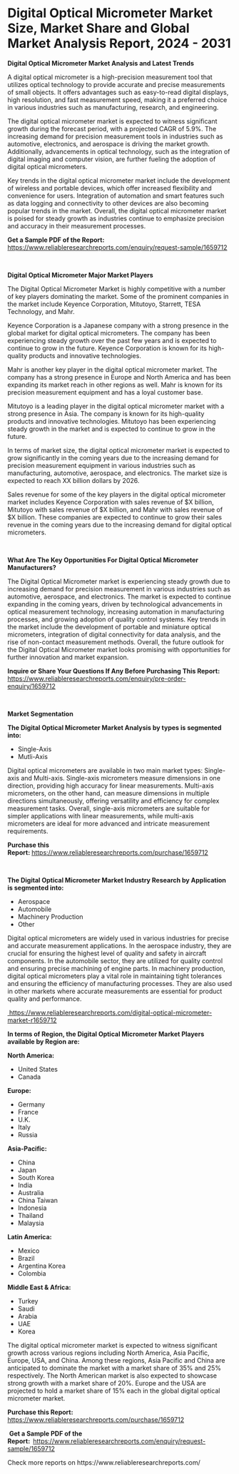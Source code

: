 <p><h1>Digital Optical Micrometer Market Size, Market Share and Global Market Analysis Report, 2024 - 2031</h1></p><p><strong>Digital Optical Micrometer Market Analysis and Latest Trends</strong></p>
<p><p>A digital optical micrometer is a high-precision measurement tool that utilizes optical technology to provide accurate and precise measurements of small objects. It offers advantages such as easy-to-read digital displays, high resolution, and fast measurement speed, making it a preferred choice in various industries such as manufacturing, research, and engineering.</p><p>The digital optical micrometer market is expected to witness significant growth during the forecast period, with a projected CAGR of 5.9%. The increasing demand for precision measurement tools in industries such as automotive, electronics, and aerospace is driving the market growth. Additionally, advancements in optical technology, such as the integration of digital imaging and computer vision, are further fueling the adoption of digital optical micrometers.</p><p>Key trends in the digital optical micrometer market include the development of wireless and portable devices, which offer increased flexibility and convenience for users. Integration of automation and smart features such as data logging and connectivity to other devices are also becoming popular trends in the market. Overall, the digital optical micrometer market is poised for steady growth as industries continue to emphasize precision and accuracy in their measurement processes.</p></p>
<p><strong>Get a Sample PDF of the Report:&nbsp;</strong> <a href="https://www.reliableresearchreports.com/enquiry/request-sample/1659712">https://www.reliableresearchreports.com/enquiry/request-sample/1659712</a></p>
<p>&nbsp;</p>
<p><strong>Digital Optical Micrometer Major Market Players</strong></p>
<p><p>The Digital Optical Micrometer Market is highly competitive with a number of key players dominating the market. Some of the prominent companies in the market include Keyence Corporation, Mitutoyo, Starrett, TESA Technology, and Mahr. </p><p>Keyence Corporation is a Japanese company with a strong presence in the global market for digital optical micrometers. The company has been experiencing steady growth over the past few years and is expected to continue to grow in the future. Keyence Corporation is known for its high-quality products and innovative technologies.</p><p>Mahr is another key player in the digital optical micrometer market. The company has a strong presence in Europe and North America and has been expanding its market reach in other regions as well. Mahr is known for its precision measurement equipment and has a loyal customer base.</p><p>Mitutoyo is a leading player in the digital optical micrometer market with a strong presence in Asia. The company is known for its high-quality products and innovative technologies. Mitutoyo has been experiencing steady growth in the market and is expected to continue to grow in the future.</p><p>In terms of market size, the digital optical micrometer market is expected to grow significantly in the coming years due to the increasing demand for precision measurement equipment in various industries such as manufacturing, automotive, aerospace, and electronics. The market size is expected to reach XX billion dollars by 2026.</p><p>Sales revenue for some of the key players in the digital optical micrometer market includes Keyence Corporation with sales revenue of $X billion, Mitutoyo with sales revenue of $X billion, and Mahr with sales revenue of $X billion. These companies are expected to continue to grow their sales revenue in the coming years due to the increasing demand for digital optical micrometers.</p></p>
<p>&nbsp;</p>
<p><strong>What Are The Key Opportunities For Digital Optical Micrometer Manufacturers?</strong></p>
<p><p>The Digital Optical Micrometer market is experiencing steady growth due to increasing demand for precision measurement in various industries such as automotive, aerospace, and electronics. The market is expected to continue expanding in the coming years, driven by technological advancements in optical measurement technology, increasing automation in manufacturing processes, and growing adoption of quality control systems. Key trends in the market include the development of portable and miniature optical micrometers, integration of digital connectivity for data analysis, and the rise of non-contact measurement methods. Overall, the future outlook for the Digital Optical Micrometer market looks promising with opportunities for further innovation and market expansion.</p></p>
<p><strong>Inquire or Share Your Questions If Any Before Purchasing This Report:</strong> <a href="https://www.reliableresearchreports.com/enquiry/pre-order-enquiry/1659712">https://www.reliableresearchreports.com/enquiry/pre-order-enquiry/1659712</a></p>
<p>&nbsp;</p>
<p><strong>Market Segmentation</strong></p>
<p><strong>The Digital Optical Micrometer Market Analysis by types is segmented into:</strong></p>
<p><ul><li>Single-Axis</li><li>Mutli-Axis</li></ul></p>
<p><p>Digital optical micrometers are available in two main market types: Single-axis and Multi-axis. Single-axis micrometers measure dimensions in one direction, providing high accuracy for linear measurements. Multi-axis micrometers, on the other hand, can measure dimensions in multiple directions simultaneously, offering versatility and efficiency for complex measurement tasks. Overall, single-axis micrometers are suitable for simpler applications with linear measurements, while multi-axis micrometers are ideal for more advanced and intricate measurement requirements.</p></p>
<p><strong>Purchase this Report:&nbsp;</strong><a href="https://www.reliableresearchreports.com/purchase/1659712">https://www.reliableresearchreports.com/purchase/1659712</a></p>
<p>&nbsp;</p>
<p><strong>The Digital Optical Micrometer Market Industry Research by Application is segmented into:</strong></p>
<p><ul><li>Aerospace</li><li>Automobile</li><li>Machinery Production</li><li>Other</li></ul></p>
<p><p>Digital optical micrometers are widely used in various industries for precise and accurate measurement applications. In the aerospace industry, they are crucial for ensuring the highest level of quality and safety in aircraft components. In the automobile sector, they are utilized for quality control and ensuring precise machining of engine parts. In machinery production, digital optical micrometers play a vital role in maintaining tight tolerances and ensuring the efficiency of manufacturing processes. They are also used in other markets where accurate measurements are essential for product quality and performance.</p></p>
<p><a href="https://www.reliableresearchreports.com/digital-optical-micrometer-market-r1659712">&nbsp;https://www.reliableresearchreports.com/digital-optical-micrometer-market-r1659712</a></p>
<p><strong>In terms of Region, the Digital Optical Micrometer Market Players available by Region are:</strong></p>
<p>
    <p> <strong> North America: </strong>
        <ul>
            <li>United States</li>
            <li>Canada</li>
        </ul>
        </p> 
    <p> <strong> Europe: </strong>
        <ul>
            <li>Germany</li>
            <li>France</li>
            <li>U.K.</li>
            <li>Italy</li>
            <li>Russia</li>
        </ul>
        </p> 
    <p> <strong> Asia-Pacific: </strong>
        <ul>
            <li>China</li>
            <li>Japan</li>
            <li>South Korea</li>
            <li>India</li>
            <li>Australia</li>
            <li>China Taiwan</li>
            <li>Indonesia</li>
            <li>Thailand</li>
            <li>Malaysia</li>
        </ul>
        </p> 
    <p> <strong> Latin America: </strong>
        <ul>
            <li>Mexico</li>
            <li>Brazil</li>
            <li>Argentina Korea</li>
            <li>Colombia</li>
        </ul>
        </p> 
    <p> <strong> Middle East & Africa: </strong>
        <ul>
            <li>Turkey</li>
            <li>Saudi</li>
            <li>Arabia</li>
            <li>UAE</li>
            <li>Korea</li>
        </ul>
    </p>
    </p>
<p><p>The digital optical micrometer market is expected to witness significant growth across various regions including North America, Asia Pacific, Europe, USA, and China. Among these regions, Asia Pacific and China are anticipated to dominate the market with a market share of 35% and 25% respectively. The North American market is also expected to showcase strong growth with a market share of 20%. Europe and the USA are projected to hold a market share of 15% each in the global digital optical micrometer market.</p></p>
<p><strong>Purchase this Report: </strong><a href="https://www.reliableresearchreports.com/purchase/1659712">https://www.reliableresearchreports.com/purchase/1659712</a></p>
<p>&nbsp;<strong>Get a Sample PDF of the Report:&nbsp;&nbsp;</strong><a href="https://www.reliableresearchreports.com/enquiry/request-sample/1659712">https://www.reliableresearchreports.com/enquiry/request-sample/1659712</a></p>
<p><strong></strong></p>
<p>Check more reports on https://www.reliableresearchreports.com/</p>